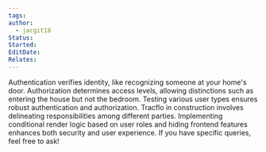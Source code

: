 ```yaml
---
tags: 
author:
  - jacgit18
Status: 
Started: 
EditDate: 
Relates:
---
```

Authentication verifies identity, like recognizing someone at your home's door. Authorization determines access levels, allowing distinctions such as entering the house but not the bedroom. Testing various user types ensures robust authentication and authorization. Tracflo in construction involves delineating responsibilities among different parties. Implementing conditional render logic based on user roles and hiding frontend features enhances both security and user experience. If you have specific queries, feel free to ask!